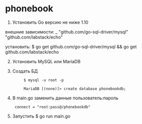 # phonebook

1. Установить Go версию не ниже 1.10

 внешние зависимости: 	_ "github.com/go-sql-driver/mysql"
	                      "github.com/labstack/echo"
			      
 установить: $ go get github.com/go-sql-driver/mysql && go get github.com/labstack/echo
                     
2. Установить MySQL или MariaDB

3. Создать БД

            $ mysql -u root -p
	    
            MariaDB [(none)]> create database phonebookdb;
	    
4. В main.go заменить данные пользователь:пароль

		connect = "root:pass@/phonebookdb" 

 5. Запустить $ go run main.go
